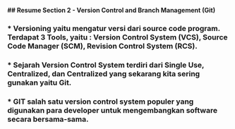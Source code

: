 **## Resume Section 2 - Version Control and Branch Management (Git)**
### * Versioning yaitu mengatur versi dari source code program. Terdapat 3 Tools, yaitu : Version Control System (VCS), Source Code Manager (SCM), Revision Control System (RCS).
### * Sejarah Version Control System terdiri dari Single Use, Centralized, dan Centralized yang sekarang kita sering gunakan yaitu Git.
### * GIT salah satu version control system populer yang digunakan para developer untuk mengembangkan software secara bersama-sama. 
